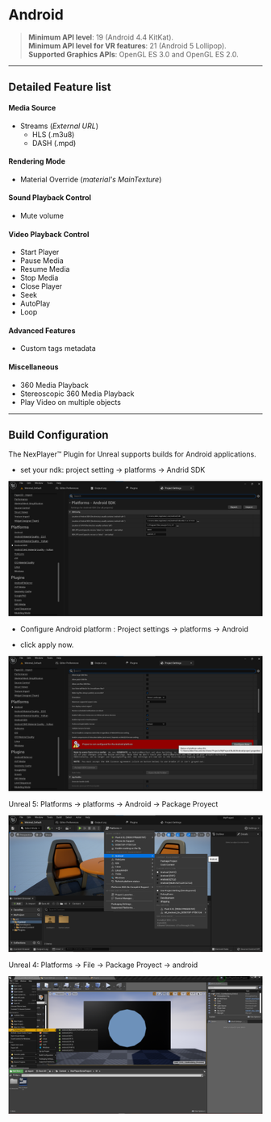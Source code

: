 # Android

> **Minimum API level**: 19 (Android 4.4 KitKat).  
**Minimum API level for VR features**: 21 (Android 5 Lollipop).  
**Supported Graphics APIs**: OpenGL ES  3.0 and OpenGL ES 2.0.  

---
## Detailed Feature list
#### Media Source
- Streams (*External URL*)
	- HLS (.m3u8)
	- DASH (.mpd)

#### Rendering Mode 
- Material Override (*material's MainTexture*)

#### Sound Playback Control
- Mute volume

#### Video Playback Control
- Start Player
- Pause Media
- Resume Media
- Stop Media
- Close Player
- Seek
- AutoPlay
- Loop

#### Advanced Features
- Custom tags metadata

#### Miscellaneous
- 360 Media Playback
- Stereoscopic 360 Media Playback
- Play Video on multiple objects

---
## Build Configuration

The NexPlayer™ Plugin for Unreal supports builds for Android applications.

-  set your ndk: project setting → platforms → Andrid SDK

![](../assets/platforms/and1.png)

- Configure Android platform : Project settings → platforms → Android

- click apply now.

![](../assets/platforms/and2.png)

Unreal 5: Platforms → platforms → Android → Package Proyect

![](../assets/platforms/and3.png)

Unreal 4: Platforms → File → Package Proyect → android

![](../assets/platforms/and4.png)